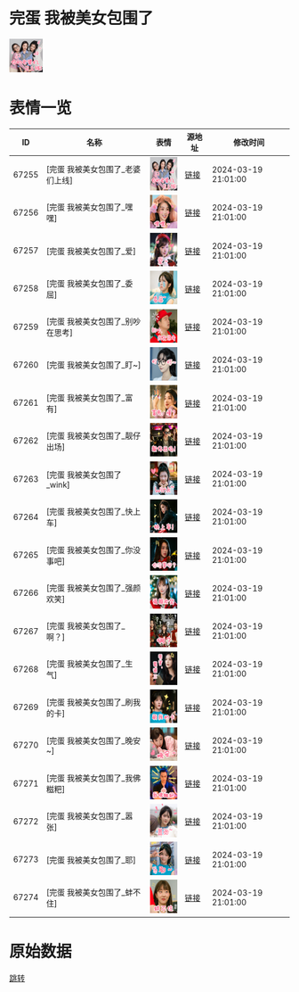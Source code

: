 # 完蛋 我被美女包围了

<img src="./cover.png" height="60" alt="cover" />

# 表情一览

|ID|名称|表情|源地址|修改时间|
|----|----|----|----|----|
|67255|[完蛋 我被美女包围了_老婆们上线]|<img src="./pic/067255_%5B完蛋 我被美女包围了_老婆们上线%5D.png" height="60" alt="老婆们上线"/>|[链接](https://i0.hdslb.com/bfs/garb/b60951c248c91d6dd03f6977387fcba8104b1339.png)|2024-03-19 21:01:00|
|67256|[完蛋 我被美女包围了_嘿嘿]|<img src="./pic/067256_%5B完蛋 我被美女包围了_嘿嘿%5D.png" height="60" alt="嘿嘿"/>|[链接](https://i0.hdslb.com/bfs/garb/f0bb5405ca5e1e3a735b6237b4504bea6ddeaf2e.png)|2024-03-19 21:01:00|
|67257|[完蛋 我被美女包围了_爱]|<img src="./pic/067257_%5B完蛋 我被美女包围了_爱%5D.png" height="60" alt="爱"/>|[链接](https://i0.hdslb.com/bfs/garb/581400645874a1f5de9e8112c47b82d1a325810b.png)|2024-03-19 21:01:00|
|67258|[完蛋 我被美女包围了_委屈]|<img src="./pic/067258_%5B完蛋 我被美女包围了_委屈%5D.png" height="60" alt="委屈"/>|[链接](https://i0.hdslb.com/bfs/garb/6590d77b540d0494b35e71fec1fb86186fe6b53c.png)|2024-03-19 21:01:00|
|67259|[完蛋 我被美女包围了_别吵在思考]|<img src="./pic/067259_%5B完蛋 我被美女包围了_别吵在思考%5D.png" height="60" alt="别吵在思考"/>|[链接](https://i0.hdslb.com/bfs/garb/8584fd080cb109607e4f95864951ed59ab214f96.png)|2024-03-19 21:01:00|
|67260|[完蛋 我被美女包围了_盯~]|<img src="./pic/067260_%5B完蛋 我被美女包围了_盯~%5D.png" height="60" alt="盯~"/>|[链接](https://i0.hdslb.com/bfs/garb/5be7ba587f2970b3141703b290d36a6c9910789a.png)|2024-03-19 21:01:00|
|67261|[完蛋 我被美女包围了_富有]|<img src="./pic/067261_%5B完蛋 我被美女包围了_富有%5D.png" height="60" alt="富有"/>|[链接](https://i0.hdslb.com/bfs/garb/21a1e845dca2b19e21a7f334ad0bb30a4d692c0b.png)|2024-03-19 21:01:00|
|67262|[完蛋 我被美女包围了_靓仔出场]|<img src="./pic/067262_%5B完蛋 我被美女包围了_靓仔出场%5D.png" height="60" alt="靓仔出场"/>|[链接](https://i0.hdslb.com/bfs/garb/1771bf6bb2d34d69c298efe2fa31471df16bffb1.png)|2024-03-19 21:01:00|
|67263|[完蛋 我被美女包围了_wink]|<img src="./pic/067263_%5B完蛋 我被美女包围了_wink%5D.png" height="60" alt="wink"/>|[链接](https://i0.hdslb.com/bfs/garb/9a52459608e0541705d5000cb599cda2a306ba25.png)|2024-03-19 21:01:00|
|67264|[完蛋 我被美女包围了_快上车]|<img src="./pic/067264_%5B完蛋 我被美女包围了_快上车%5D.png" height="60" alt="快上车"/>|[链接](https://i0.hdslb.com/bfs/garb/b1a0423044b65bd726e75e6ea82f94d476a4159f.png)|2024-03-19 21:01:00|
|67265|[完蛋 我被美女包围了_你没事吧]|<img src="./pic/067265_%5B完蛋 我被美女包围了_你没事吧%5D.png" height="60" alt="你没事吧"/>|[链接](https://i0.hdslb.com/bfs/garb/3f11e4985396dbfca41cf5bda178a003d365e469.png)|2024-03-19 21:01:00|
|67266|[完蛋 我被美女包围了_强颜欢笑]|<img src="./pic/067266_%5B完蛋 我被美女包围了_强颜欢笑%5D.png" height="60" alt="强颜欢笑"/>|[链接](https://i0.hdslb.com/bfs/garb/35070594273e7efa76d0e9e087806af6f554498e.png)|2024-03-19 21:01:00|
|67267|[完蛋 我被美女包围了_啊？]|<img src="./pic/067267_%5B完蛋 我被美女包围了_啊？%5D.png" height="60" alt="啊？"/>|[链接](https://i0.hdslb.com/bfs/garb/1270392d4bc98e08a88f251bfdb03397a9d387cd.png)|2024-03-19 21:01:00|
|67268|[完蛋 我被美女包围了_生气]|<img src="./pic/067268_%5B完蛋 我被美女包围了_生气%5D.png" height="60" alt="生气"/>|[链接](https://i0.hdslb.com/bfs/garb/92d8b05c181e38735d4cc144618bd2219189090c.png)|2024-03-19 21:01:00|
|67269|[完蛋 我被美女包围了_刷我的卡]|<img src="./pic/067269_%5B完蛋 我被美女包围了_刷我的卡%5D.png" height="60" alt="刷我的卡"/>|[链接](https://i0.hdslb.com/bfs/garb/ba4df5bd03223d0822c1fa94f7744d310e2a9d7f.png)|2024-03-19 21:01:00|
|67270|[完蛋 我被美女包围了_晚安~]|<img src="./pic/067270_%5B完蛋 我被美女包围了_晚安~%5D.png" height="60" alt="晚安~"/>|[链接](https://i0.hdslb.com/bfs/garb/6afc227f2adc4b8f125a0d25f875e36239446bba.png)|2024-03-19 21:01:00|
|67271|[完蛋 我被美女包围了_我佛糍粑]|<img src="./pic/067271_%5B完蛋 我被美女包围了_我佛糍粑%5D.png" height="60" alt="我佛糍粑"/>|[链接](https://i0.hdslb.com/bfs/garb/fd859f28790932b278a3df338c77a8765b76839c.png)|2024-03-19 21:01:00|
|67272|[完蛋 我被美女包围了_嚣张]|<img src="./pic/067272_%5B完蛋 我被美女包围了_嚣张%5D.png" height="60" alt="嚣张"/>|[链接](https://i0.hdslb.com/bfs/garb/4bfa8559182f33c6128ceaa5d524bff4f2db9b58.png)|2024-03-19 21:01:00|
|67273|[完蛋 我被美女包围了_耶]|<img src="./pic/067273_%5B完蛋 我被美女包围了_耶%5D.png" height="60" alt="耶"/>|[链接](https://i0.hdslb.com/bfs/garb/b9bc35ffbab5b3c4b38fb260413867738a134ee2.png)|2024-03-19 21:01:00|
|67274|[完蛋 我被美女包围了_蚌不住]|<img src="./pic/067274_%5B完蛋 我被美女包围了_蚌不住%5D.png" height="60" alt="蚌不住"/>|[链接](https://i0.hdslb.com/bfs/garb/3edfc915d4ae8596ce2cb5c6238fea4ca9de0ad3.png)|2024-03-19 21:01:00|

# 原始数据

[跳转](./raw.json)

